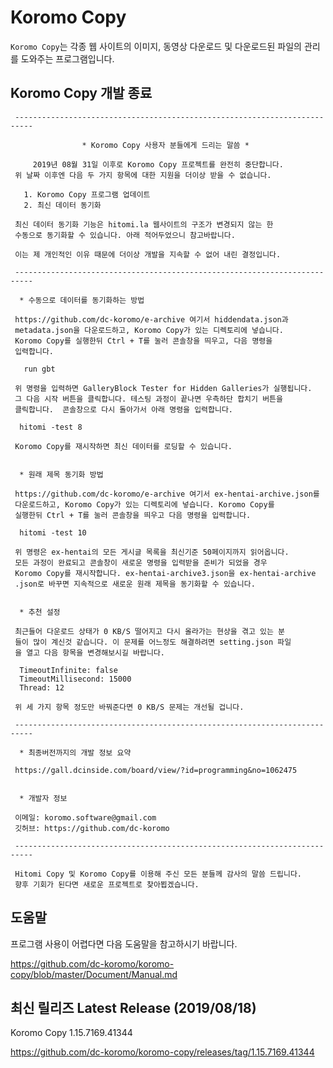 # Koromo Copy

`Koromo Copy`는 각종 웹 사이트의 이미지, 동영상 다운로드 및 다운로드된 파일의 관리를 도와주는 프로그램입니다.

## Koromo Copy 개발 종료

```
 --------------------------------------------------------------------------
 
                * Koromo Copy 사용자 분들에게 드리는 말씀 *
 
     2019년 08월 31일 이후로 Koromo Copy 프로젝트를 완전히 중단합니다.
 위 날짜 이후엔 다음 두 가지 항목에 대한 지원을 더이상 받을 수 없습니다.
 
   1. Koromo Copy 프로그램 업데이트
   2. 최신 데이터 동기화
 
 최신 데이터 동기화 기능은 hitomi.la 웹사이트의 구조가 변경되지 않는 한 
 수동으로 동기화할 수 있습니다. 아래 적어두었으니 참고바랍니다.
 
 이는 제 개인적인 이유 때문에 더이상 개발을 지속할 수 없어 내린 결정입니다.
 
 --------------------------------------------------------------------------
 
  * 수동으로 데이터를 동기화하는 방법
 
 https://github.com/dc-koromo/e-archive 여기서 hiddendata.json과 
 metadata.json을 다운로드하고, Koromo Copy가 있는 디렉토리에 넣습니다.
 Koromo Copy를 실행한뒤 Ctrl + T를 눌러 콘솔창을 띄우고, 다음 명령을 
 입력합니다.
 
   run gbt
 
 위 명령을 입력하면 GalleryBlock Tester for Hidden Galleries가 실행됩니다.
 그 다음 시작 버튼을 클릭합니다. 테스팅 과정이 끝나면 우측하단 합치기 버튼을
 클릭합니다.  콘솔창으로 다시 돌아가서 아래 명령을 입력합니다.
 
  hitomi -test 8
 
 Koromo Copy를 재시작하면 최신 데이터를 로딩할 수 있습니다.
 
  
  * 원래 제목 동기화 방법
 
 https://github.com/dc-koromo/e-archive 여기서 ex-hentai-archive.json를
 다운로드하고, Koromo Copy가 있는 디렉토리에 넣습니다. Koromo Copy를 
 실행한뒤 Ctrl + T를 눌러 콘솔창을 띄우고 다음 명령을 입력합니다.
 
  hitomi -test 10
 
 위 명령은 ex-hentai의 모든 게시글 목록을 최신기준 50페이지까지 읽어옵니다.
 모든 과정이 완료되고 콘솔창이 새로운 명령을 입력받을 준비가 되었을 경우
 Koromo Copy를 재시작합니다. ex-hentai-archive3.json을 ex-hentai-archive
 .json로 바꾸면 지속적으로 새로운 원래 제목을 동기화할 수 있습니다.
 
 
  * 추천 설정
 
 최근들어 다운로드 상태가 0 KB/S 떨어지고 다시 올라가는 현상을 겪고 있는 분
 들이 많이 계신것 같습니다. 이 문제를 어느정도 해결하려면 setting.json 파일
 을 열고 다음 항목을 변경해보시길 바랍니다.
 
  TimeoutInfinite: false
  TimeoutMillisecond: 15000
  Thread: 12
 
 위 세 가지 항목 정도만 바꿔준다면 0 KB/S 문제는 개선될 겁니다.
 
 --------------------------------------------------------------------------
 
  * 최종버전까지의 개발 정보 요약
 
 https://gall.dcinside.com/board/view/?id=programming&no=1062475
 
 
  * 개발자 정보
 
 이메일: koromo.software@gmail.com
 깃허브: https://github.com/dc-koromo
 
 --------------------------------------------------------------------------
 
 Hitomi Copy 및 Koromo Copy를 이용해 주신 모든 분들께 감사의 말씀 드립니다.
 향후 기회가 된다면 새로운 프로젝트로 찾아뵙겠습니다.
```

## 도움말

프로그램 사용이 어렵다면 다음 도움말을 참고하시기 바랍니다.

https://github.com/dc-koromo/koromo-copy/blob/master/Document/Manual.md

## 최신 릴리즈 Latest Release (2019/08/18)

Koromo Copy 1.15.7169.41344

https://github.com/dc-koromo/koromo-copy/releases/tag/1.15.7169.41344
